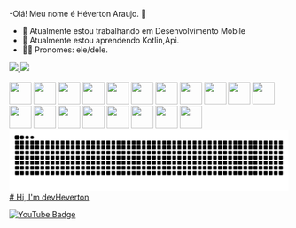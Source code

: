 -Olá! Meu nome é Héverton Araujo. 👋

- 🔭 Atualmente estou trabalhando em Desenvolvimento Mobile
- 🌱 Atualmente estou aprendendo Kotlin,Api.
- 👨‍💻 Pronomes: ele/dele.

<div>
  <a href="https://github.com/hevertonaraujomachado/hevertonaraujomachado">
    <img height"180em" src="https://github-readme-stats.vercel.app/api?username=hevertonaraujomachado&show_icons=true&theme=dracula&include_all_commits=true&count_private=true"/>
    <img height"180em" src="https://github-readme-stats.vercel.app/api/top-langs/?username=hevertonaraujomachado&layout=compact&langs_count=16&theme=dracula"/>
</div>

</div><div style="display: inline-block;"><br>
<img src="https://cdn.jsdelivr.net/gh/devicons/devicon@latest/icons/android/android-original.svg"width="40" height="40" />
<img src="https://cdn.jsdelivr.net/gh/devicons/devicon@latest/icons/androidstudio/androidstudio-original.svg"width="40" height="40" />
 <img src="https://cdn.jsdelivr.net/gh/devicons/devicon@latest/icons/kotlin/kotlin-original.svg"width="40" height="40" />                 
<img loading="lazy" src="https://cdn.jsdelivr.net/gh/devicons/devicon/icons/java/java-original.svg" width="40" height="40"/> 
<img loading="lazy" src="https://cdn.jsdelivr.net/gh/devicons/devicon/icons/linux/linux-original.svg" width="40" height="40"/>
<img loading="lazy" src="https://cdn.jsdelivr.net/gh/devicons/devicon/icons/git/git-original.svg" width="40" height="40"/>
 <img src="https://cdn.jsdelivr.net/gh/devicons/devicon@latest/icons/npm/npm-original-wordmark.svg"width="40" height="40" />
 <img src="https://cdn.jsdelivr.net/gh/devicons/devicon@latest/icons/cplusplus/cplusplus-original.svg"width="40" height="40" />
 <img src="https://cdn.jsdelivr.net/gh/devicons/devicon@latest/icons/typescript/typescript-original.svg"width="40" height="40" />
  <img src="https://cdn.jsdelivr.net/gh/devicons/devicon@latest/icons/jupyter/jupyter-original.svg"width="40" height="40" />
 <img src="https://cdn.jsdelivr.net/gh/devicons/devicon@latest/icons/javascript/javascript-original.svg"width="40" height="40" />
  <img src="https://cdn.jsdelivr.net/gh/devicons/devicon@latest/icons/html5/html5-original.svg"width="40" height="40" />
  <img src="https://cdn.jsdelivr.net/gh/devicons/devicon@latest/icons/css3/css3-original.svg"width="40" height="40" />
   <img src="https://cdn.jsdelivr.net/gh/devicons/devicon@latest/icons/ruby/ruby-original.svg"width="40" height="40" />
  <img src="https://cdn.jsdelivr.net/gh/devicons/devicon@latest/icons/python/python-original.svg"width="40" height="40" />
  <img src="https://cdn.jsdelivr.net/gh/devicons/devicon@latest/icons/json/json-original.svg"width="40" height="40"  />
   <img src="https://cdn.jsdelivr.net/gh/devicons/devicon@latest/icons/firebase/firebase-original.svg"width="40" height="40" />
  <img src="https://cdn.jsdelivr.net/gh/devicons/devicon@latest/icons/mongodb/mongodb-original.svg"width="40" height="40" />
  <img src="https://cdn.jsdelivr.net/gh/devicons/devicon@latest/icons/react/react-original.svg"width="40" height="40" />
                 
</div>

<picture>
  <source media="(prefers-color-scheme: dark)" srcset="https://raw.githubusercontent.com/hevertonaraujomachado/hevertonaraujomachado/output/github-contribution-grid-snake-dark.svg">
  <source media="(prefers-color-scheme: light)" srcset="https://raw.githubusercontent.com/hevertonaraujomachado/hevertonaraujomachado/output/github-contribution-grid-snake.svg">
  <img alt="github contribution grid snake animation" src="https://raw.githubusercontent.com/hevertonaraujomachado/hevertonaraujomachado/output/github-contribution-grid-snake.svg">
</picture>
# Hi, I'm devHeverton


[![YouTube Badge](https://img.shields.io/badge/-YouTube-ff0000?style=flat-square&labelColor=ff0000&logo=youtube&logoColor=white)](https://www.youtube.com/devHeverton)










